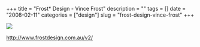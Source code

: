 +++
title = "Frost* Design - Vince Frost"
description = ""
tags = []
date = "2008-02-11"
categories = ["design"]
slug = "frost-design-vince-frost"
+++


 

  <div id="screens-thumbs" class="clearfix">
    <div class="txt-center" id="design-submission"><a href="http://www.frostdesign.com.au/v2/"><img id='bluga-thumbnail-963' class='bluga-thumbnail large' src='http://media.konigi.com/bluga/
wt47f27ef1e7a70_0.jpg'/></a></div>  
  </div>   
<p><a href="http://www.frostdesign.com.au/v2/">http://www.frostdesign.com.au/v2/</a></p>




